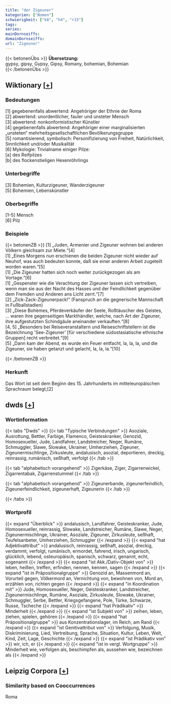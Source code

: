 ```yaml
---
title: "der Zigeuner"
kategorien: ["Nomen"]
schwierigkeit: ["k8", "h4", "r15"]
tags:
series:
mainDornseiffs:
domainDornseiffs:
url: "Zigeuner"
---
```


{{< betonenÜbs >}}
**Übersetzung:**  
gypsy, gipsy, Gypsy, Gipsy, Romany, bohemian, Bohemian  
{{< /betonenÜbs >}}

## Wiktionary [[+](https://de.wiktionary.org/wiki/Zigeuner)]

### Bedeutungen
[1] gegebenenfalls abwertend: Angehöriger der Ethnie der Roma  
[2] abwertend: unordentlicher, fauler und unsteter Mensch  
[3] abwertend: nonkonformistischer Künstler  
[4] gegebenenfalls abwertend: Angehöriger einer marginalisierten „unsteten“ mehrheitsgesellschaftlichen Bevölkerungsgruppe  
[5] romantisierend, symbolisch: Personifizierung von Freiheit, Natürlichkeit, Sinnlichkeit und/oder Musikalität  
[6] Mykologie: Trivialname einiger Pilze:  
[a] des Reifpilzes  
[b] des flockenstieligen Hexenröhrlings  

### Unterbegriffe
[3] Bohemien, Kulturzigeuner, Wanderzigeuner  
[5] Bohemien, Lebenskünstler  

### Oberbegriffe
[1–5] Mensch  
[6] Pilz  

### Beispiele
{{< betonenZB >}}
[1] „Juden, Armenier und Zigeuner wohnen bei anderen Völkern gleichsam zur Miete.“[4]  
[1] „Eines Morgens nun erschienen die beiden Zigeuner nicht wieder auf Neuhof, was auch bedeuten konnte, daß sie einer anderen Arbeit zugeteilt worden waren.“[5]  
[1] „Die Zigeuner hatten sich noch weiter zurückgezogen als am Vortage.“[6]  
[1] „Gespenster wie die Verachtung der Zigeuner lassen sich vertreiben, wenn man sie aus der Nacht des Hasses und der Feindlichkeit gegenüber dem Fremden und Anderen ans Licht zerrt.“[7]  
[2] „Zick-Zack-Zigeunerpack!“ (Fanspruch an die gegnerische Mannschaft in Fußballstadien)  
[3] „Diese Bohèmes, Pferdeverkäufer der Seele, Roßtäuscher des Geistes, … waren ihre gegenseitigen Markthändler, welche, nach Art der Zigeuner, ihre aufgestutzten Schindgäule aneinander verkauften.“[8]  
[4, 5] „Besonders bei Reiseveranstaltern und Reiseschriftstellern ist die Bezeichnung 'See-Zigeuner' [für verschiedene südostasiatische ethnische Gruppen] recht verbreitet.“[9]  
[5] „Dann kam der Abend, es wurde ein Feuer entfacht, la, la, la, und die Zigeuner, sie haben getanzt und gelacht, la, la, la.“[10]  

{{< /betonenZB >}}
### Herkunft
Das Wort ist seit dem Beginn des 15. Jahrhunderts im mitteleuropäischen Sprachraum belegt;[2]  



## dwds [[+](https://www.dwds.de/wb/Zigeuner)]

### Wortinformation
{{< tabs "Dwds" >}}
{{< tab "Typische Verbindungen" >}}
Asoziale, Ausrottung, Bettler, Farbige, Flamenco, Geisteskranker, Genozid, Homosexueller, Jude, Landfahrer, Landstreicher, Neger, Rumäne, Schmuggler, Slawe, Slowake, Ukrainer, Umherziehen, Zigeuner, Zigeunermischlinge, Zirkusleute, andalusisch, asozial, deportieren, dreckig, reinrassig, rumänisch, seßhaft, verfolgt
{{< /tab >}}

{{< tab "alphabetisch vorangehend" >}}
Zigerkäse, Ziger, Zigarrenwickel, Zigarrentabak, Zigarrenstummel
{{< /tab >}}

{{< tab "alphabetisch vorangehend" >}}
Zigeunerbande, zigeunerfeindlich, Zigeunerfeindlichkeit, zigeunerhaft, Zigeunerin
{{< /tab >}}

{{< /tabs >}}

### Wortprofil
{{< expand "Überblick" >}} andalusisch, Landfahrer, Geisteskranker, Jude, Homosexueller, reinrassig, Slowake, Landstreicher, Rumäne, Slawe, Neger, Zigeunermischlinge, Ukrainer, Asoziale, Zigeuner, Zirkusleute, seßhaft, Teufelsanbeter, Umherziehen, Schmuggler {{< /expand >}}
{{< expand "hat Adjektivattribut" >}} andalusisch, reinrassig, seßhaft, asozial, dreckig, verdammt, verfolgt, rumänisch, ermordet, fahrend, irisch, ungarisch, glücklich, lebend, osteuropäisch, spanisch, schwarz, genannt, echt, sogenannt {{< /expand >}}
{{< expand "ist Akk./Dativ-Objekt von" >}} leben, heißen, treffen, erfinden, nennen, kennen, sagen {{< /expand >}}
{{< expand "ist in Präpositionalgruppe" >}} Genozid an, Massenmord an, Vorurteil gegen, Völkermord an, Vernichtung von, bewohnen von, Mord an, erzählen von, richten gegen {{< /expand >}}
{{< expand "in Koordination mit" >}} Jude, Homosexueller, Neger, Geisteskranker, Landstreicher, Zigeunermischlinge, Rumäne, Asoziale, Zirkusleute, Slowake, Ukrainer, Schmuggler, Serbe, Bettler, Kriegsgefangene, Pole, Türke, Schwarze, Russe, Tscheche {{< /expand >}}
{{< expand "hat Prädikativ" >}} Minderheit {{< /expand >}}
{{< expand "ist Subjekt von" >}} zeihen, leben, ziehen, spielen, gehören {{< /expand >}}
{{< expand "hat Präpositionalgruppe" >}} aus Konzentrationslager, im Reich, am Rand {{< /expand >}}
{{< expand "ist Genitivattribut von" >}} Verfolgung, Musik, Diskriminierung, Lied, Vertreibung, Sprache, Situation, Kultur, Leben, Welt, Kind, Zeit, Lage, Geschichte {{< /expand >}}
{{< expand "ist Prädikativ von" >}} wir, ich, er {{< /expand >}}
{{< expand "ist in vergl. Wortgruppe" >}} Minderheit wie, verfolgen als, beschimpfen als, aussehen wie, bezeichnen als {{< /expand >}}

## Leipzig Corpora [[+](https://corpora.uni-leipzig.de/en/res?word=Zigeuner&corpusId=deu_newscrawl-public_2018)]


### Similarity based on Cooccurrences
Roma


